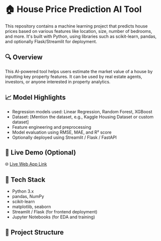 # 🏠 House Price Prediction AI Tool

This repository contains a machine learning project that predicts house prices based on various features like location, size, number of bedrooms, and more. It's built with Python, using libraries such as scikit-learn, pandas, and optionally Flask/Streamlit for deployment.

## 🔍 Overview

This AI-powered tool helps users estimate the market value of a house by inputting key property features. It can be used by real estate agents, investors, or anyone interested in property analytics.

## 📈 Model Highlights

- Regression models used: Linear Regression, Random Forest, XGBoost
- Dataset: [Mention the dataset, e.g., Kaggle Housing Dataset or custom dataset]
- Feature engineering and preprocessing
- Model evaluation using RMSE, MAE, and R² score
- Optionally deployed using Streamlit / Flask / FastAPI

## 🚀 Live Demo (Optional)

🌐 [Live Web App Link](https://housepredictionnouman-production.up.railway.app/)

## 🧰 Tech Stack

- Python 3.x
- pandas, NumPy
- scikit-learn
- matplotlib, seaborn
- Streamlit / Flask (for frontend deployment)
- Jupyter Notebooks (for EDA and training)

## 📂 Project Structure

